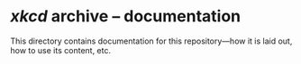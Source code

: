 # <i>xkcd</i> archive &ndash;&nbsp;documentation

This directory contains documentation for this repository&mdash;how it is laid out, how to use its content, etc.

